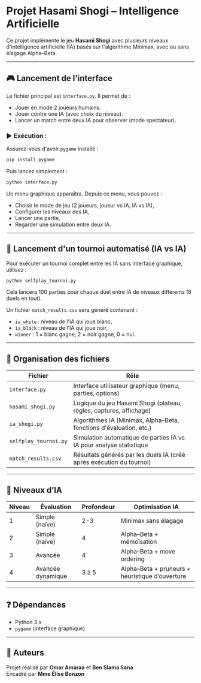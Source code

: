 # Projet Hasami Shogi – Intelligence Artificielle

Ce projet implémente le jeu **Hasami Shogi** avec plusieurs niveaux d'intelligence artificielle (IA) basés sur l'algorithme Minimax, avec ou sans élagage Alpha–Beta.

---

## 🎮 Lancement de l'interface

Le fichier principal est `interface.py`. Il permet de :

- Jouer en mode 2 joueurs humains.
- Jouer contre une IA (avec choix du niveau).
- Lancer un match entre deux IA pour observer (mode spectateur).

### ▶️ Exécution :

Assurez-vous d'avoir `pygame` installé :

```bash
pip install pygame
```

Puis lancez simplement :

```bash
python interface.py
```

Un menu graphique apparaîtra. Depuis ce menu, vous pouvez :
- Choisir le mode de jeu (2 joueurs, joueur vs IA, IA vs IA),
- Configurer les niveaux des IA,
- Lancer une partie,
- Regarder une simulation entre deux IA.

---

## 🤖 Lancement d'un tournoi automatisé (IA vs IA)

Pour exécuter un tournoi complet entre les IA sans interface graphique, utilisez :

```bash
python selfplay_tournoi.py
```

Cela lancera 100 parties pour chaque duel entre IA de niveaux différents (6 duels en tout).

Un fichier `match_results.csv` sera généré contenant :
- `ia_white` : niveau de l'IA qui joue blanc,
- `ia_black` : niveau de l'IA qui joue noir,
- `winner` : 1 = blanc gagne, 2 = noir gagne, 0 = nul.

---

## 📁 Organisation des fichiers

| Fichier                  | Rôle                                                                 |
|--------------------------|----------------------------------------------------------------------|
| `interface.py`           | Interface utilisateur graphique (menu, parties, options)             |
| `hasami_shogi.py`        | Logique du jeu Hasami Shogi (plateau, règles, captures, affichage)   |
| `ia_shogi.py`            | Algorithmes IA (Minimax, Alpha–Beta, fonctions d'évaluation, etc.)   |
| `selfplay_tournoi.py`    | Simulation automatique de parties IA vs IA pour analyse statistique  |
| `match_results.csv`      | Résultats générés par les duels IA (créé après exécution du tournoi) |

---

## 🧠 Niveaux d’IA

| Niveau | Évaluation            | Profondeur | Optimisation IA                  |
|--------|------------------------|------------|----------------------------------|
| 1      | Simple (naïve)         | 2-3        | Minimax sans élagage             |
| 2      | Simple (naïve)         | 4          | Alpha–Beta + mémoïsation         |
| 3      | Avancée                | 4          | Alpha–Beta + move ordering       |
| 4      | Avancée dynamique      | 3 à 5      | Alpha–Beta + pruneurs + heuristique d’ouverture |

---

## ❓ Dépendances

- Python 3.x
- `pygame` (interface graphique)

---

## 📌 Auteurs

Projet réalisé par **Omar Amaraa** et **Ben Slama Sana**  
Encadré par **Mme Élise Bonzon**
